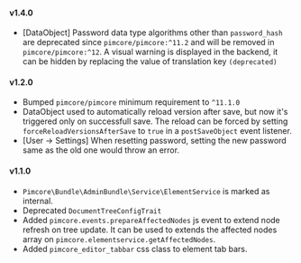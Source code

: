 #### v1.4.0
- [DataObject] Password data type algorithms other than `password_hash` are deprecated since `pimcore/pimcore:^11.2` and will be removed in `pimcore/pimcore:^12`. A visual warning is displayed in the backend, it can be hidden by replacing the value of translation key `(deprecated)`

#### v1.2.0
 - Bumped `pimcore/pimcore` minimum requirement to `^11.1.0`
 - DataObject used to automatically reload version after save, but now it's triggered only on successfull save. The reload can be forced by setting `forceReloadVersionsAfterSave` to `true` in a `postSaveObject` event listener.
 - [User -> Settings] When resetting password, setting the new password same as the old one would throw an error.

#### v1.1.0
 - `Pimcore\Bundle\AdminBundle\Service\ElementService` is marked as internal.
 - Deprecated `DocumentTreeConfigTrait`
 - Added `pimcore.events.prepareAffectedNodes` js event to extend node refresh on tree update. It can be used to 
   extends the affected nodes array on `pimcore.elementservice.getAffectedNodes`.
 - Added `pimcore_editor_tabbar` css class to element tab bars.
